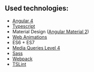 ## Used technologies:

* [Angular 4](https://angular.io/)
* [Typescript](https://www.typescriptlang.org/)
* Material Design ([Angular Material 2](https://material.angular.io/))
* [Web Animations](https://developer.mozilla.org/en-US/docs/Web/API/Web_Animations_API)
* ES6 + ES7
* [Media Queries Level 4](https://www.w3.org/TR/mediaqueries-4/)
* [Sass](http://sass-lang.com/)
* [Webpack](https://webpack.js.org/)
* [TSLint](https://palantir.github.io/tslint/)